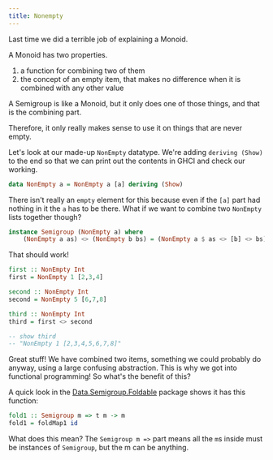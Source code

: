 ```yaml
---
title: Nonempty
---
```


Last time we did a terrible job of explaining a Monoid.

A Monoid has two properties.

1. a function for combining two of them
2. the concept of an empty item, that makes no difference when it is combined with any other value

A Semigroup is like a Monoid, but it only does one of those things, and that is the combining part.

Therefore, it only really makes sense to use it on things that are never empty.

Let's look at our made-up `NonEmpty` datatype. We're adding `deriving (Show)` to the end so that we can print out the contents in GHCI and check our working.

```haskell
data NonEmpty a = NonEmpty a [a] deriving (Show)
```

There isn't really an `empty` element for this because even if the `[a]` part had nothing in it the `a` has to be there. What if we want to combine two `NonEmpty` lists together though?

```haskell
instance Semigroup (NonEmpty a) where
    (NonEmpty a as) <> (NonEmpty b bs) = (NonEmpty a $ as <> [b] <> bs)
```

That should work!

```haskell
first :: NonEmpty Int
first = NonEmpty 1 [2,3,4]

second :: NonEmpty Int
second = NonEmpty 5 [6,7,8]

third :: NonEmpty Int
third = first <> second

-- show third
-- "NonEmpty 1 [2,3,4,5,6,7,8]"
```

Great stuff! We have combined two items, something we could probably do anyway, using a large confusing abstraction. This is why we got into functional programming! So what's the benefit of this?

A quick look in the [Data.Semigroup.Foldable](http://hackage.haskell.org/package/semigroupoids-5.3.1/docs/Data-Semigroup-Foldable.html) package shows it has this function:

```haskell
fold1 :: Semigroup m => t m -> m
fold1 = foldMap1 id
```

What does this mean? The `Semigroup m =>` part means all the `m`s inside must be instances of `Semigroup`, but the m can be anything.
